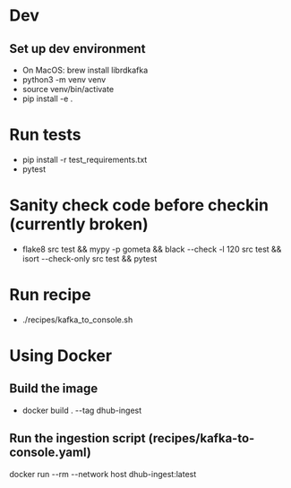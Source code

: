# Dev
## Set up dev environment
- On MacOS: brew install librdkafka
- python3 -m venv venv
- source venv/bin/activate
- pip install -e .

# Run tests
- pip install -r test_requirements.txt
- pytest

# Sanity check code before checkin (currently broken)
- flake8 src test && mypy -p gometa && black --check -l 120 src test && isort --check-only src test && pytest

# Run recipe
- ./recipes/kafka_to_console.sh

# Using Docker
## Build the image
- docker build . --tag dhub-ingest

## Run the ingestion script (recipes/kafka-to-console.yaml)
docker run --rm --network host dhub-ingest:latest


